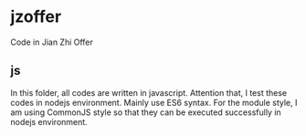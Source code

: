 # jzoffer
Code in Jian Zhi Offer

## js
In this folder, all codes are written in javascript. Attention that, I test these codes in nodejs environment. Mainly use ES6 syntax. For the module style, I am using CommonJS style so that they can be executed successfully in nodejs environment.

